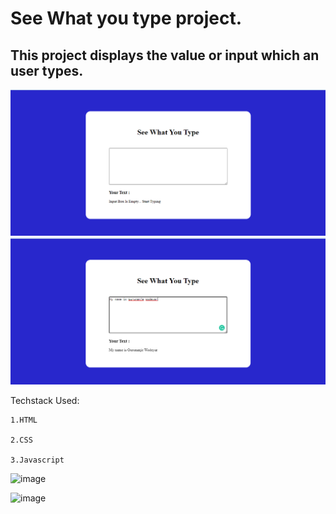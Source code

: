 # See What you type project.

## This project displays the value or input which an user types.

![image](./image1.PNG)
![image](./image2.PNG)

Techstack Used:

    1.HTML

    2.CSS

    3.Javascript

![image](https://img.shields.io/badge/HTML-CSS-brightgreen)

![image](https://img.shields.io/badge/JAVASCRIPT-DOM-blue)

